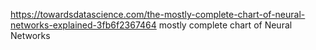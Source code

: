 
https://towardsdatascience.com/the-mostly-complete-chart-of-neural-networks-explained-3fb6f2367464
mostly complete chart of Neural Networks
